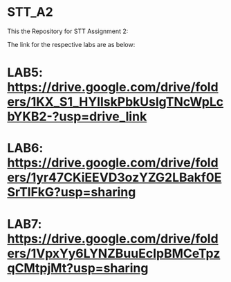 # STT_A2

This the Repository for STT Assignment 2:

The link for the respective labs are as below:
# LAB5: https://drive.google.com/drive/folders/1KX_S1_HYlIskPbkUslgTNcWpLcbYKB2-?usp=drive_link
# LAB6: https://drive.google.com/drive/folders/1yr47CKiEEVD3ozYZG2LBakf0ESrTlFkG?usp=sharing
# LAB7: https://drive.google.com/drive/folders/1VpxYy6LYNZBuuEcIpBMCeTpzqCMtpjMt?usp=sharing
